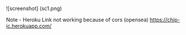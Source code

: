 ![screenshot] (sc1.png)

Note - Heroku Link not working because of cors (opensea)
https://chip-ic.herokuapp.com/
